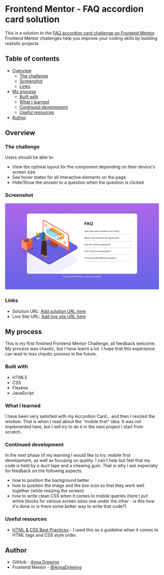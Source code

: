 # Frontend Mentor - FAQ accordion card solution

This is a solution to the [FAQ accordion card challenge on Frontend Mentor](https://www.frontendmentor.io/challenges/faq-accordion-card-XlyjD0Oam). Frontend Mentor challenges help you improve your coding skills by building realistic projects.

## Table of contents

- [Overview](#overview)
  - [The challenge](#the-challenge)
  - [Screenshot](#screenshot)
  - [Links](#links)
- [My process](#my-process)
  - [Built with](#built-with)
  - [What I learned](#what-i-learned)
  - [Continued development](#continued-development)
  - [Useful resources](#useful-resources)
- [Author](#author)

## Overview

### The challenge

Users should be able to:

- View the optimal layout for the component depending on their device's screen size
- See hover states for all interactive elements on the page
- Hide/Show the answer to a question when the question is clicked

### Screenshot

![Screenshot](Screenshot%202023-01-23%20at%2020-39-49%20Frontend%20Mentor%20FAQ%20Accordion%20Card.png)

### Links

- Solution URL: [Add solution URL here](https://github.com/AnnaDrewing/faq-accordion-card)
- Live Site URL: [Add live site URL here](https://annadrewing.github.io/faq-accordion-card/)

## My process

This is my first finished Frontend Mentor Challenge, all feedback welcome. My process was chaotic, but I have learnt a lot. I hope that this experience can lead to less chaotic process in the future.

### Built with

- HTML5
- CSS
- Flexbox
- JavaScript

### What I learned

I have been very satisfied with my Accordion Card... and then I resized the window. That is when I read about the "mobile first" idea. It was not implemented here, but I will try to do it in the next project I start from scratch.

### Continued development

In the next phase of my learning I would like to try: mobile first development, as well as focusing on quality. I can't help but feel that my code is held by a duct tape and a chewing gum. That is why I ask especially for feedback on the following aspects:

- how to position the background better
- how to position the image and the box icon so that they work well together (while resizing the screen)
- how to write clean CSS when it comes to mobile queries (here I put entire blocks for various screen sizes one under the other - is this how it's done or is there some better way to write that code?)

### Useful resources

- [HTML & CSS Best Practices](https://dev.to/codewithtee/15-html-and-css-good-practices-4608) - I used this as a guideline when it comes to HTML tags and CSS style order.

## Author

- GitHub - [Anna Drewing](https://github.com/AnnaDrewing)
- Frontend Mentor - [@AnnaDrewing](https://www.frontendmentor.io/profile/AnnaDrewing)
